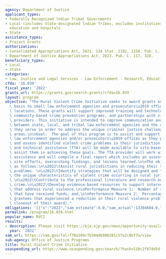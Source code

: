 ```yaml
---
agency: Department of Justice
applicant_types:
- Federally Recognized lndian Tribal Governments
- Local (includes State-designated lndian Tribes, excludes institutions of higher
  education and hospitals
- State
assistance_types:
- Project Grants
authorizations:
- Consolidated Appropriations Act, 2021. 134 Stat. 1182, 1258. Pub. L. 116, 260.
- Department of Justice Appropriations Act, 2023. Pub. L. 117, 328.
beneficiary_types:
- Local
- State
categories:
- Law, Justice and Legal Services - Law Enforcement - Research, Education, Training
cfda: '16.039'
fiscal_year: '2022'
grants_url: https://grants.gov/search-grants?cfda=16.039
layout: program
objective: "The Rural Violent Crime Initiative seeks to award grants on a competitive\
  \ basis to small law enforcement agencies and prosecutors\u2019 offices in rural\
  \ locations. These grants will support improved training and technology, expanded\
  \ community-based crime prevention programs, and partnerships with victim services\
  \ providers. This initiative is intended to improve communication and collaboration\
  \ between state, local, and tribal law enforcement agencies and the communities\
  \ they serve in order to address the unique criminal justice challenges in rural\
  \ areas.\n\nGoal:  The goal of this program is to assist and support local rural\
  \ law enforcement agencies and/or prosecutors\u2019 offices as they plan, implement,\
  \ and assess identified violent crime problems in their jurisdiction.  Training\
  \ and technical assistance (TTA) will be made available to site-based awardees to\
  \ assist them in achieving these goals. The TTA provider will work with BJA to coordinate\
  \ assistance and will compile a final report which includes an assessment of individual\
  \ site efforts, overarching findings, and lessons learned.\n\nThe objectives are\
  \ as follows:\n\u2022\tAssist rural jurisdictions in reducing their violent crime\
  \ problems. \n\u2022\tIdentify strategies that will be designed and targeted to\
  \ the unique characteristics of violent crime occurring in rural jurisdictions.\
  \ \n\u2022\tContribute to the professional literature and research on rural violent\
  \ crime.\n\u2022\tDevelop evidence-based resources to support intervention strategies\
  \ that address rural violence.\n\nPerformance Measure 1:  Number of rural jurisdictions\
  \ that have received funds; and,\n\nPerformance Measure 2:  Percentage of rural\
  \ grantees that experienced a reduction in their rural violence problem (at the\
  \ closeout of their award)."
obligations: '[{"x":"2022","sam_estimate":0.0,"sam_actual":13394604.0,"usa_spending_actual":9783059.0},{"x":"2023","sam_estimate":8000000.0,"sam_actual":0.0,"usa_spending_actual":0.0},{"x":"2024","sam_estimate":7000000.0,"sam_actual":0.0,"usa_spending_actual":0.0}]'
permalink: /program/16.039.html
popular_name: RVCI
results:
- description: Please visit https://bja.ojp.gov/news/opportunity-available-rural-violent-crime-reduction-initiative
  year: '2022'
sam_url: https://sam.gov/fal/f70a309c7b504db986281c5fe2c8bf7a/view
sub-agency: Office of Justice Programs
title: Rural Violent Crime Initiative
usaspending_url: https://www.usaspending.gov/search/?hash=518c2f874d5dfc3f35d11ab440136483
---
```

